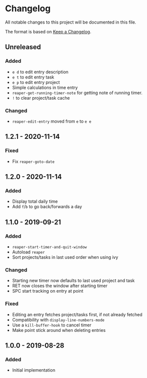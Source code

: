 # Changelog
All notable changes to this project will be documented in this file.

The format is based on [Keep a Changelog](http://keepachangelog.com/en/1.0.0/).

## Unreleased
### Added
- `e d` to edit entry description
- `e t` to edit entry task
- `e p` to edit entry project
- Simple calculations in time entry
- `reaper-get-running-timer-note` for getting note of running timer.
- `!` to clear project/task cache

### Changed
- `reaper-edit-entry` moved from `e` to `e e`

## 1.2.1 - 2020-11-14
### Fixed
- Fix `reaper-goto-date`

## 1.2.0 - 2020-11-14
### Added
- Display total daily time
- Add `f`/`b` to go back/forwards a day

## 1.1.0 - 2019-09-21
### Added
- `reaper-start-timer-and-quit-window`
- Autoload `reaper`
- Sort projects/tasks in last used order when using ivy

### Changed
- Starting new timer now defaults to last used project and task
- RET now closes the window after starting timer
- SPC start tracking on entry at point

### Fixed
- Editing an entry fetches project/tasks first, if not already
  fetched
- Compatibility with `display-line-numbers-mode`
- Use a `kill-buffer-hook` to cancel timer
- Make point stick around when deleting entries

## 1.0.0 - 2019-08-28
### Added
- Initial implementation
